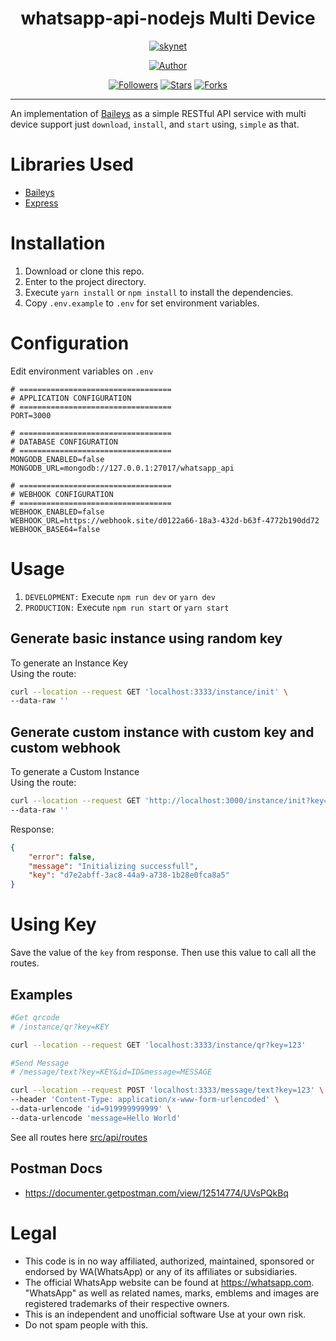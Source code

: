 <h1 align="center"> whatsapp-api-nodejs Multi Device</h1>
</p>
<p align="center">
<a href="#"><img title="skynet" src="https://img.shields.io/badge/whatsapp api nodejs Multi Device-black?style=for-the-badge"></a>
</p>
<p align="center">
<a href="https://github.com/salman0ansari"><img title="Author" src="https://img.shields.io/badge/Author-Mohd Salman Ansari-black.svg?style=for-the-badge&logo=github"></a>
</p>
<p align="center">
<a href="https://github.com/salman0ansari/whatsapp-api-nodejs"><img title="Followers" src="https://img.shields.io/github/followers/salman0ansari?color=black&style=flat-square"></a>
<a href="https://github.com/salman0ansari/whatsapp-api-nodejs"><img title="Stars" src="https://img.shields.io/github/stars/salman0ansari/whatsapp-api-nodejs?color=black&style=flat-square"></a>
<a href="https://github.com/salman0ansari/whatsapp-api-nodejs/network/members"><img title="Forks" src="https://img.shields.io/github/forks/salman0ansari/whatsapp-api-nodejs?color=black&style=flat-square"></a>

---

An implementation of [Baileys](https://github.com/adiwajshing/Baileys/) as a simple RESTful API service with multi device support just `download`, `install`, and `start` using, `simple` as that.

# Libraries Used

-   [Baileys](https://github.com/adiwajshing/Baileys/)
-   [Express](https://github.com/expressjs/express)

# Installation

1. Download or clone this repo.
2. Enter to the project directory.
3. Execute `yarn install` or `npm install` to install the dependencies.
3. Copy `.env.example` to `.env` for set environment variables.

# Configuration

Edit environment variables on `.env`

```env
# ==================================
# APPLICATION CONFIGURATION
# ==================================
PORT=3000

# ==================================
# DATABASE CONFIGURATION
# ==================================
MONGODB_ENABLED=false
MONGODB_URL=mongodb://127.0.0.1:27017/whatsapp_api

# ==================================
# WEBHOOK CONFIGURATION
# ==================================
WEBHOOK_ENABLED=false
WEBHOOK_URL=https://webhook.site/d0122a66-18a3-432d-b63f-4772b190dd72
WEBHOOK_BASE64=false
```

# Usage

1. `DEVELOPMENT:` Execute `npm run dev` or `yarn dev`
2. `PRODUCTION:` Execute `npm run start` or `yarn start`

## Generate basic instance using random key

To generate an Instance Key  
Using the route:

```bash
curl --location --request GET 'localhost:3333/instance/init' \
--data-raw ''
```

## Generate custom instance with custom key and custom webhook

To generate a Custom Instance  
Using the route:

```bash
curl --location --request GET 'http://localhost:3000/instance/init?key=CUSTOM_INSTANCE_KEY_HERE&webhook=true&webhookUrl=https://webhook.site/d7114704-97f6-4562-9a47-dcf66b07266d' \
--data-raw ''
```

Response:

```json
{
    "error": false,
    "message": "Initializing successfull",
    "key": "d7e2abff-3ac8-44a9-a738-1b28e0fca8a5"
}
```

# Using Key

Save the value of the `key` from response. Then use this value to call all the routes.

## Examples

```sh
#Get qrcode
# /instance/qr?key=KEY

curl --location --request GET 'localhost:3333/instance/qr?key=123'
```

```sh
#Send Message
# /message/text?key=KEY&id=ID&message=MESSAGE

curl --location --request POST 'localhost:3333/message/text?key=123' \
--header 'Content-Type: application/x-www-form-urlencoded' \
--data-urlencode 'id=919999999999' \
--data-urlencode 'message=Hello World'
```

See all routes here [src/api/routes](https://github.com/salman0ansari/whatsapp-api-nodejs/tree/main/src/api/routes)

## Postman Docs

-   https://documenter.getpostman.com/view/12514774/UVsPQkBq

# Legal

-   This code is in no way affiliated, authorized, maintained, sponsored or endorsed by WA(WhatsApp) or any of its affiliates or subsidiaries.
-   The official WhatsApp website can be found at https://whatsapp.com. "WhatsApp" as well as related names, marks, emblems and images are registered trademarks of their respective owners.
-   This is an independent and unofficial software Use at your own risk.
-   Do not spam people with this.
